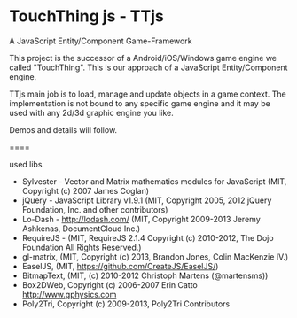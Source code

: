 TouchThing js - TTjs
====

A JavaScript Entity/Component Game-Framework

This project is the successor of a Android/iOS/Windows game engine we called "TouchThing". This is our approach of a JavaScript Entity/Component engine. 

TTjs main job is to load, manage and update objects in a game context. The implementation is not bound to any specific game engine and it may be used with any 2d/3d graphic engine you like. 

Demos and details will follow.

====

used libs

* Sylvester - Vector and Matrix mathematics modules for JavaScript (MIT, Copyright (c) 2007 James Coglan)
* jQuery - JavaScript Library v1.9.1 (MIT, Copyright 2005, 2012 jQuery Foundation, Inc. and other contributors)
* Lo-Dash - http://lodash.com/ (MIT, Copyright 2009-2013 Jeremy Ashkenas, DocumentCloud Inc.)
* RequireJS - (MIT, RequireJS 2.1.4 Copyright (c) 2010-2012, The Dojo Foundation All Rights Reserved.)
* gl-matrix, (MIT, Copyright (c) 2013, Brandon Jones, Colin MacKenzie IV.)
* EaselJS, (MIT, https://github.com/CreateJS/EaselJS/)
* BitmapText, (MIT, (c) 2010-2012 Christoph Martens (@martensms))
* Box2DWeb, Copyright (c) 2006-2007 Erin Catto http://www.gphysics.com
* Poly2Tri, Copyright (c) 2009-2013, Poly2Tri Contributors